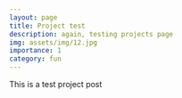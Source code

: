 ```yaml
---
layout: page
title: Project test
description: again, testing projects page
img: assets/img/12.jpg
importance: 1
category: fun
---
```


This is a test project post